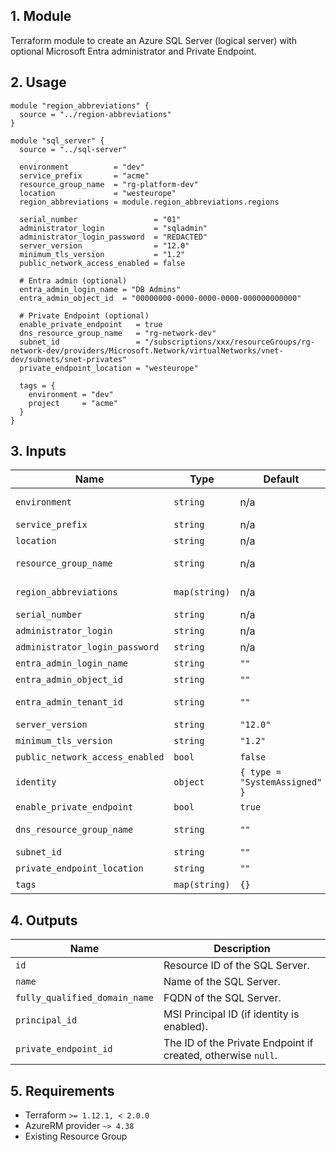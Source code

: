 ## 1. Module
Terraform module to create an Azure SQL Server (logical server) with optional Microsoft Entra administrator and Private Endpoint.

## 2. Usage
```hcl
module "region_abbreviations" {
  source = "../region-abbreviations"
}

module "sql_server" {
  source = "../sql-server"

  environment          = "dev"
  service_prefix       = "acme"
  resource_group_name  = "rg-platform-dev"
  location             = "westeurope"
  region_abbreviations = module.region_abbreviations.regions

  serial_number                 = "01"
  administrator_login           = "sqladmin"
  administrator_login_password  = "REDACTED"
  server_version                = "12.0"
  minimum_tls_version           = "1.2"
  public_network_access_enabled = false

  # Entra admin (optional)
  entra_admin_login_name = "DB Admins"
  entra_admin_object_id  = "00000000-0000-0000-0000-000000000000"

  # Private Endpoint (optional)
  enable_private_endpoint   = true
  dns_resource_group_name   = "rg-network-dev"
  subnet_id                 = "/subscriptions/xxx/resourceGroups/rg-network-dev/providers/Microsoft.Network/virtualNetworks/vnet-dev/subnets/snet-privates"
  private_endpoint_location = "westeurope"

  tags = {
    environment = "dev"
    project     = "acme"
  }
}
```

## 3. Inputs
| Name | Type | Default | Required | Description |
|------|------|---------|:--------:|-------------|
| `environment` | `string` | n/a | yes | Environment project (dev, qua or prd). |
| `service_prefix` | `string` | n/a | yes | Prefix or name of the project. |
| `location` | `string` | n/a | yes | Azure region. |
| `resource_group_name` | `string` | n/a | yes | Resource group in which to create the SQL Server. |
| `region_abbreviations` | `map(string)` | n/a | yes | Map of Azure locations to abbreviations. |
| `serial_number` | `string` | n/a | yes | Serial suffix for the server name. |
| `administrator_login` | `string` | n/a | yes | SQL admin login. |
| `administrator_login_password` | `string` | n/a | yes | SQL admin password. |
| `entra_admin_login_name` | `string` | `""` | no | Entra admin login name. |
| `entra_admin_object_id` | `string` | `""` | no | Entra admin object id. |
| `entra_admin_tenant_id` | `string` | `""` | no | Entra admin tenant id (defaults to current). |
| `server_version` | `string` | `"12.0"` | no | SQL Server version. |
| `minimum_tls_version` | `string` | `"1.2"` | no | Minimum TLS version. |
| `public_network_access_enabled` | `bool` | `false` | no | Allow public network access. |
| `identity` | `object` | `{ type = "SystemAssigned" }` | no | Managed identity configuration. |
| `enable_private_endpoint` | `bool` | `true` | no | Create a Private Endpoint. |
| `dns_resource_group_name` | `string` | `""` | no | RG with Private DNS Zone `privatelink.database.windows.net`. |
| `subnet_id` | `string` | `""` | no | Subnet ID for the Private Endpoint. |
| `private_endpoint_location` | `string` | `""` | no | Location for the Private Endpoint. |
| `tags` | `map(string)` | `{}` | no | Tags to apply to resources. |

## 4. Outputs
| Name | Description |
|------|-------------|
| `id` | Resource ID of the SQL Server. |
| `name` | Name of the SQL Server. |
| `fully_qualified_domain_name` | FQDN of the SQL Server. |
| `principal_id` | MSI Principal ID (if identity is enabled). |
| `private_endpoint_id` | The ID of the Private Endpoint if created, otherwise `null`. |

## 5. Requirements
- Terraform `>= 1.12.1, < 2.0.0`
- AzureRM provider `~> 4.38`
- Existing Resource Group


